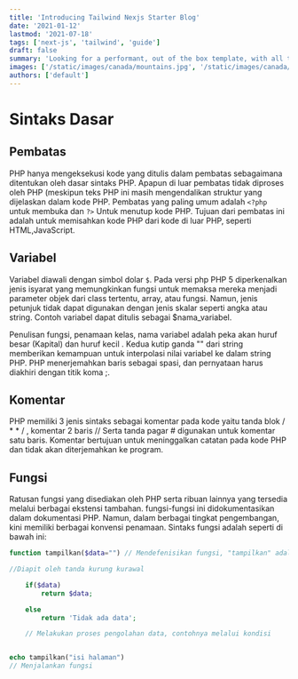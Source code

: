 ```yaml
---
title: 'Introducing Tailwind Nexjs Starter Blog'
date: '2021-01-12'
lastmod: '2021-07-18'
tags: ['next-js', 'tailwind', 'guide']
draft: false
summary: 'Looking for a performant, out of the box template, with all the best in web technology to support your blogging needs? Checkout the Tailwind Nextjs Starter Blog template.'
images: ['/static/images/canada/mountains.jpg', '/static/images/canada/toronto.jpg']
authors: ['default']
---
```


# Sintaks Dasar

## Pembatas

PHP hanya mengeksekusi kode yang ditulis dalam pembatas sebagaimana ditentukan oleh dasar sintaks PHP. Apapun di luar pembatas tidak diproses oleh PHP (meskipun teks PHP ini masih mengendalikan struktur yang dijelaskan dalam kode PHP. Pembatas yang paling umum adalah `<?php` untuk membuka dan `?>` Untuk menutup kode PHP. Tujuan dari pembatas ini adalah untuk memisahkan kode PHP dari kode di luar PHP, seperti HTML,JavaScript.

## Variabel

Variabel diawali dengan simbol dolar `$`. Pada versi php PHP 5 diperkenalkan jenis isyarat yang memungkinkan fungsi untuk memaksa mereka menjadi parameter objek dari class tertentu, array, atau fungsi. Namun, jenis petunjuk tidak dapat digunakan dengan jenis skalar seperti angka atau string. Contoh variabel dapat ditulis sebagai $nama_variabel.

Penulisan fungsi, penamaan kelas, nama variabel adalah peka akan huruf besar (Kapital) dan huruf kecil . Kedua kutip ganda "" dari string memberikan kemampuan untuk interpolasi nilai variabel ke dalam string PHP. PHP menerjemahkan baris sebagai spasi, dan pernyataan harus diakhiri dengan titik koma ;.

## Komentar

PHP memiliki 3 jenis sintaks sebagai komentar pada kode yaitu tanda blok / \* \* / , komentar 2 baris // Serta tanda pagar # digunakan untuk komentar satu baris. Komentar bertujuan untuk meninggalkan catatan pada kode PHP dan tidak akan diterjemahkan ke program.

## Fungsi

Ratusan fungsi yang disediakan oleh PHP serta ribuan lainnya yang tersedia melalui berbagai ekstensi tambahan. fungsi-fungsi ini didokumentasikan dalam dokumentasi PHP. Namun, dalam berbagai tingkat pengembangan, kini memiliki berbagai konvensi penamaan. Sintaks fungsi adalah seperti di bawah ini:

```php
function tampilkan($data="") // Mendefenisikan fungsi, "tampilkan" adalah nama sebuah fungsi

//Diapit oleh tanda kurung kurawal

    if($data)
        return $data;

    else
        return 'Tidak ada data';

    // Melakukan proses pengolahan data, contohnya melalui kondisi


echo tampilkan("isi halaman")
// Menjalankan fungsi
```
